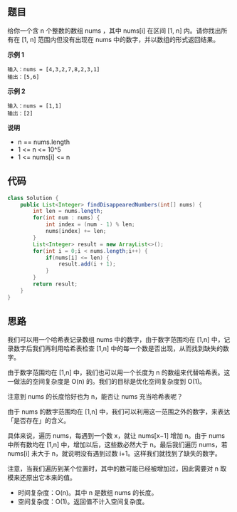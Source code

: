 ## 题目
给你一个含 n 个整数的数组 nums ，其中 nums[i] 在区间 [1, n] 内。请你找出所有在 [1, n] 范围内但没有出现在 nums 中的数字，并以数组的形式返回结果。

**示例 1**
```
输入：nums = [4,3,2,7,8,2,3,1]
输出：[5,6]
```

**示例 2**
```
输入：nums = [1,1]
输出：[2]
```

**说明**
* n == nums.length
* 1 <= n <= 10^5
* 1 <= nums[i] <= n

## 代码
```Java
class Solution {
    public List<Integer> findDisappearedNumbers(int[] nums) {
        int len = nums.length;
        for(int num : nums) {
            int index = (num - 1) % len;
            nums[index] += len;
        }
        List<Integer> result = new ArrayList<>();
        for(int i = 0;i < nums.length;i++) {
            if(nums[i] <= len) {
                result.add(i + 1);
            }
        }
        return result;
    }
}
```

## 思路

我们可以用一个哈希表记录数组 nums 中的数字，由于数字范围均在 [1,n] 中，记录数字后我们再利用哈希表检查 [1,n] 中的每一个数是否出现，从而找到缺失的数字。

由于数字范围均在 [1,n] 中，我们也可以用一个长度为 n 的数组来代替哈希表。这一做法的空间复杂度是 O(n) 的。我们的目标是优化空间复杂度到 O(1)。

注意到 nums 的长度恰好也为 n，能否让 nums 充当哈希表呢？

由于 nums 的数字范围均在 [1,n] 中，我们可以利用这一范围之外的数字，来表达「是否存在」的含义。

具体来说，遍历 nums，每遇到一个数 x，就让 nums[x−1] 增加 n。由于 nums 中所有数均在 [1,n] 中，增加以后，这些数必然大于 n。最后我们遍历 nums，若 nums[i] 未大于 n，就说明没有遇到过数 i+1。这样我们就找到了缺失的数字。

注意，当我们遍历到某个位置时，其中的数可能已经被增加过，因此需要对 n 取模来还原出它本来的值。

* 时间复杂度：O(n)。其中 n 是数组 nums 的长度。
* 空间复杂度：O(1)。返回值不计入空间复杂度。
